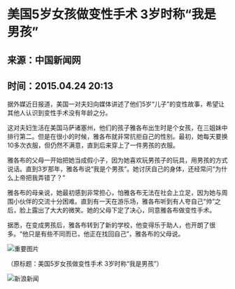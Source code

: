 # 美国5岁女孩做变性手术 3岁时称“我是男孩”

## 来源：中国新闻网  
## 时间：2015.04.24 20:13

据外媒近日报道，美国一对夫妇向媒体讲述了他们5岁“儿子”的变性故事，希望让其他人认识到变性手术没有年龄之分。

这对夫妇生活在美国马萨诸塞州，他们的孩子雅各布出生时是个女孩，在三姐妹中排行第二。但是在很小的时候，雅各布就非常抗拒自己的性别。最初，她每天要换10多次衣服，但仍然不满意，直到后来穿上了一件男孩的衣服。

雅各布的父母一开始把她当成假小子，因为她喜欢玩男孩子的玩具，用男孩的方式说话。直到3岁那年，雅各布说“我是个男孩”。她讨厌自己的身体，还经常问“为什么上帝把我弄错了？”

雅各布的母亲说，她最初感到非常担心，怕雅各布无法在社会上立足，因为她与周围小伙伴的交流十分困难。直到有一天在游乐场，雅各布听到有人夸自己“帅”之后，脸上露出了大大的微笑。她的父母下定了决心，同意雅各布做变性手术。

据悉，在变成男孩后，雅各布转到了新的学校，他变得乐于助人，也开朗了很多。“他只是有些不同而已，他正在找回自己”，雅各布的父母说。

![重要图片](//n.sinaimg.cn/default/2fb77759/20151125/320X320.png)

（原标题：美国5岁女孩做变性手术 3岁时称“我是男孩”）

![新浪新闻](https://n.sinaimg.cn/default/80905340/20200331/sinalogo.png)